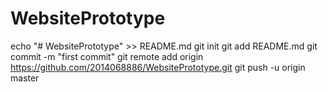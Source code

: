 # WebsitePrototype

echo "# WebsitePrototype" >> README.md
git init
git add README.md
git commit -m "first commit"
git remote add origin https://github.com/2014068886/WebsitePrototype.git
git push -u origin master
